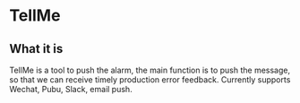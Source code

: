 # TellMe

## What it is

TellMe is a tool to push the alarm, the main function is to push the message, so that we can receive timely production error feedback.
Currently supports Wechat, Pubu, Slack, email push.